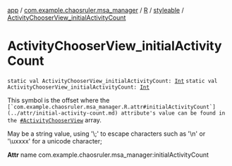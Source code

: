 [app](../../../index.md) / [com.example.chaosruler.msa_manager](../../index.md) / [R](../index.md) / [styleable](index.md) / [ActivityChooserView_initialActivityCount](.)

# ActivityChooserView_initialActivityCount

`static val ActivityChooserView_initialActivityCount: `[`Int`](https://kotlinlang.org/api/latest/jvm/stdlib/kotlin/-int/index.html)
`static val ActivityChooserView_initialActivityCount: `[`Int`](https://kotlinlang.org/api/latest/jvm/stdlib/kotlin/-int/index.html)

This symbol is the offset where the ``[`com.example.chaosruler.msa_manager.R.attr#initialActivityCount`](../attr/initial-activity-count.md) attribute's value can be found in the ``[`#ActivityChooserView`](-activity-chooser-view.md) array.

May be a string value, using '\\;' to escape characters such as '\\n' or '\\uxxxx' for a unicode character;

**Attr**
name com.example.chaosruler.msa_manager:initialActivityCount

